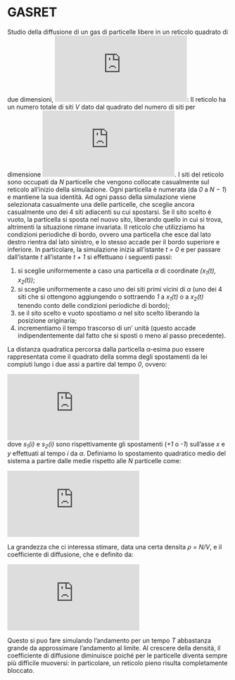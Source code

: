 # GASRET
Studio della diffusione di un gas di particelle libere in un reticolo quadrato di due dimensioni, ![equation](https://latex.codecogs.com/gif.latex?D%3D2): Il reticolo ha un numero totale di siti *V* dato dal quadrato del numero di siti per dimensione ![equation](https://latex.codecogs.com/gif.latex?%28V%3DL%5E2%29).
I siti del reticolo sono occupati da *N* particelle che vengono collocate casualmente sul reticolo all’inizio della simulazione. Ogni particella è numerata (da *0* a  *N − 1*) e mantiene la sua identità. Ad ogni passo della simulazione viene selezionata casualmente una delle particelle, che sceglie ancora casualmente uno dei 4 siti adiacenti su cui spostarsi. Se il sito scelto è vuoto, la particella si sposta nel nuovo sito, liberando quello in cui si trova, altrimenti la situazione rimane invariata. Il reticolo che utilizziamo ha condizioni periodiche di bordo, ovvero una particella che esce dal lato destro rientra dal lato sinistro, e lo stesso accade per il
bordo superiore e inferiore. In particolare, la simulazione inizia all’istante *t = 0* e per passare dall’istante *t* all’istante *t + 1* si effettuano i seguenti passi:

1. si sceglie uniformemente a caso una particella *α* di coordinate *(x<sub>1</sub>(t), x<sub>2</sub>(t))*;
2. si sceglie uniformemente a caso uno dei siti primi vicini di *α* (uno dei 4 siti che si ottengono aggiungendo o sottraendo *1* a *x<sub>1</sub>(t)* o a *x<sub>2</sub>(t)* tenendo conto delle condizioni periodiche di bordo);
3. se il sito scelto e vuoto spostiamo *α* nel sito scelto liberando la posizione originaria;
4. incrementiamo il tempo trascorso di un' unità (questo accade indipendentemente dal fatto che si sposti o meno al passo precedente).

La distanza quadratica percorsa dalla particella α-esima puo essere rappresentata come il quadrato della somma degli spostamenti da lei compiuti lungo i due assi a partire dal tempo *0*, ovvero:

![equation](https://latex.codecogs.com/gif.latex?%5CDelta%20R_%5Calpha%20%5E%7B2%7D%20%28t%29%20%3D%20%5Cleft%28%20%5Csum_%7Bi%3D0%7D%5E%7Bt-1%7Ds_1%28i%29%20%5Cright%29%5E2%20&plus;%5Cleft%28%20%5Csum_%7Bi%3D0%7D%5E%7Bt-1%7Ds_2%28i%29%20%5Cright%29%5E2)  
dove *s<sub>1</sub>(i)* e *s<sub>2</sub>(i)* sono rispettivamente gli spostamenti (*+1* o *-1*) sull’asse *x* e *y* effettuati al tempo *i* da *α*.
Definiamo lo spostamento quadratico medio del sistema a partire dalle medie rispetto alle *N* particelle come:

![equation](https://latex.codecogs.com/gif.latex?%5CDelta%20R%20%5E%7B2%7D%20%28t%29%20%3D%20%5Cfrac%7B1%7D%7BN%7D%20%5Csum_%7B%5Calpha%3D0%7D%5E%7BN-1%7D%5CDelta%20R_%5Calpha%20%5E%7B2%7D%28t%29)

La grandezza che ci interessa stimare, data una certa densita *ρ = N/V*, e il coefficiente di diffusione, che e definito da:

![equation](https://latex.codecogs.com/gif.latex?%5Cmathcal%20D%20%28%5Crho%29%20%3D%5Clim_%7Bt%20%5Cto%20&plus;%5Cinfty%7D%5Cmathcal%20D%20%28%5Crho%2Ct%29%20%3D%5Clim_%7Bt%20%5Cto%20&plus;%5Cinfty%7D%20%5Cfrac%7B1%7D%7B2Dt%7D%20%5Cleft%28%20%5CDelta%20R%20%5E%7B2%7D%28t%29%20%5Cright%29)

Questo si puo fare simulando l’andamento per un tempo *T* abbastanza grande da approssimare l’andamento al limite. Al crescere della densità, il coefficiente di diffusione diminuisce poiché per le particelle diventa sempre più difficile muoversi: in particolare, un reticolo pieno risulta completamente bloccato.
